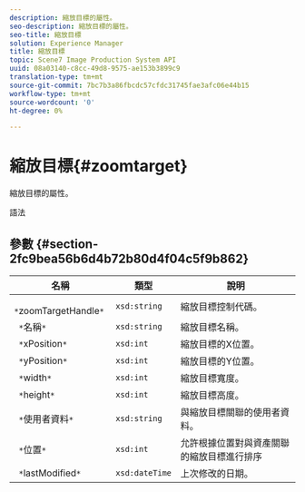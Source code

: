 ```yaml
---
description: 縮放目標的屬性。
seo-description: 縮放目標的屬性。
seo-title: 縮放目標
solution: Experience Manager
title: 縮放目標
topic: Scene7 Image Production System API
uuid: 08a03140-c8cc-49d8-9575-ae153b3899c9
translation-type: tm+mt
source-git-commit: 7bc7b3a86fbcdc57cfdc31745fae3afc06e44b15
workflow-type: tm+mt
source-wordcount: '0'
ht-degree: 0%

---
```



# 縮放目標{#zoomtarget}

縮放目標的屬性。

語法

## 參數 {#section-2fc9bea56b6d4b72b80d4f04c5f9b862}

| 名稱 | 類型 | 說明 |
|---|---|---|
| ` *`zoomTargetHandle`*` | `xsd:string` | 縮放目標控制代碼。 |
| ` *`名稱`*` | `xsd:string` | 縮放目標名稱。 |
| ` *`xPosition`*` | `xsd:int` | 縮放目標的X位置。 |
| ` *`yPosition`*` | `xsd:int` | 縮放目標的Y位置。 |
| ` *`width`*` | `xsd:int` | 縮放目標寬度。 |
| ` *`height`*` | `xsd:int` | 縮放目標高度。 |
| ` *`使用者資料`*` | `xsd:string` | 與縮放目標關聯的使用者資料。 |
| ` *`位置`*` | `xsd:int` | 允許根據位置對與資產關聯的縮放目標進行排序 |
| ` *`lastModified`*` | `xsd:dateTime` | 上次修改的日期。 |

